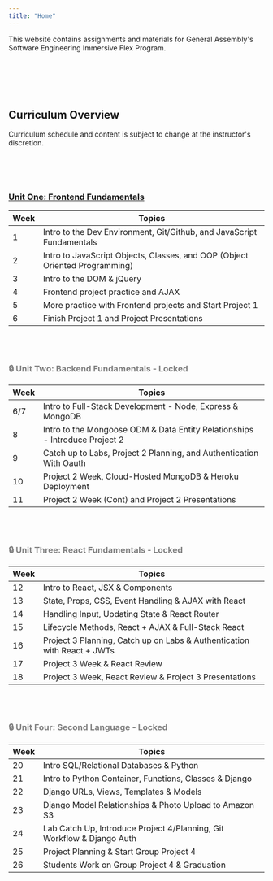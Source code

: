 ```yaml
---
title: "Home"
---
```



This website contains assignments and materials for General Assembly's Software Engineering Immersive Flex Program. 

<br>
<br>
<br>
<br>



## Curriculum Overview

Curriculum schedule and content is subject to change at the instructor's discretion.

<br>
<br>
<br>



### [Unit One: Frontend Fundamentals](/frontend-fundamentals)

| Week  | Topics |
| ----- | ------ |
| 1  | Intro to the Dev Environment, Git/Github, and JavaScript Fundamentals  |
| 2  | Intro to JavaScript Objects, Classes, and OOP (Object Oriented Programming) |
| 3  | Intro to the DOM & jQuery |
| 4  | Frontend project practice and AJAX|
| 5 | More practice with Frontend projects and Start Project 1 |
| 6  | Finish Project 1 and Project Presentations |


<br>
<br>

<div style="color: grey;">

<!-- ### [Unit Two: Backend Fundamentals](/backend-fundamentals) -->


### 🔒 Unit Two: Backend Fundamentals - **Locked**

| Week  | Topics |
| ----- | ------ |
| 6/7  | Intro to Full-Stack Development - Node, Express & MongoDB |
| 8  | Intro to the Mongoose ODM & Data Entity Relationships - Introduce Project 2|
| 9  | Catch up to Labs, Project 2 Planning, and Authentication With Oauth |
| 10 | Project 2 Week, Cloud-Hosted MongoDB & Heroku Deployment |
| 11 | Project 2 Week (Cont) and Project 2 Presentations |


<br>
<br>

<!-- ### [Unit Three: React Fundamentals](/react-fundamentals) -->

### 🔒 Unit Three: React Fundamentals - **Locked**

| Week  | Topics |
| ----- | ------ |
| 12 | Intro to React, JSX & Components  |
| 13 | State, Props, CSS, Event Handling & AJAX with React |
| 14 | Handling Input, Updating State & React Router |
| 15 | Lifecycle Methods, React + AJAX & Full-Stack React|
| 16 | Project 3 Planning, Catch up on Labs & Authentication with React + JWTs |
| 17 | Project 3 Week & React Review |
| 18 | Project 3 Week, React Review & Project 3 Presentations |


<br>
<br>

<!-- ### [Unit Four: Second Language](/second-language) -->
### 🔒 Unit Four: Second Language - **Locked**

| Week  | Topics |
| ----- | ------ |
| 20  | Intro SQL/Relational Databases & Python  |
| 21  | Intro to Python Container, Functions, Classes & Django |
| 22  | Django URLs, Views, Templates & Models |
| 23  | Django Model Relationships & Photo Upload to Amazon S3|
| 24 | Lab Catch Up, Introduce Project 4/Planning, Git Workflow & Django Auth|
| 25  | Project Planning & Start Group Project 4 |
| 26  | Students Work on Group Project 4 & Graduation |

</div>

